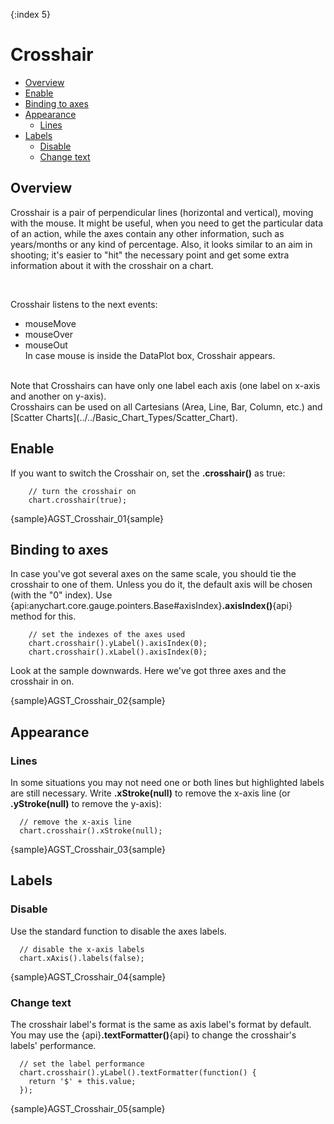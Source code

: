 {:index 5}
# Crosshair

* [Overview](#overview)
* [Enable](#enable)
* [Binding to axes](#binding_to_axes)
* [Appearance](#appearance)
   * [Lines](#lines)
* [Labels](#labels)
   * [Disable](#disable)
   * [Change text](#change_text)

## Overview
Crosshair is a pair of perpendicular lines (horizontal and vertical), moving with the mouse. It might be useful, when you need to get the particular data of an action, while the axes contain any other information, such as years/months or any kind of percentage.
Also, it looks similar to an aim in shooting; it's easier to "hit" the necessary point and get some extra information about it with the crosshair on a chart.

<br>

Crosshair listens to the next events:<br>
 - mouseMove<br>
 - mouseOver<br>
 - mouseOut<br>
In case mouse is inside the DataPlot box, Crosshair appears.
<br>
Note that Crosshairs can have only one label each axis (one label on x-axis and another on y-axis).
<br>
Crosshairs can be used on all Cartesians (Area, Line, Bar, Column, etc.) and [Scatter Charts](../../Basic_Chart_Types/Scatter_Chart).
 
## Enable           
 
If you want to switch the Crosshair on, set the **.crosshair()** as true:
```
	// turn the crosshair on
	chart.crosshair(true);
```
{sample}AGST\_Crosshair\_01{sample}

## Binding to axes

In case you've got several axes on the same scale, you should tie the crosshair to one of them. Unless you do it, the default axis will be chosen (with the "0" index). Use {api:anychart.core.gauge.pointers.Base#axisIndex}**.axisIndex()**{api} method for this.

```
	// set the indexes of the axes used
	chart.crosshair().yLabel().axisIndex(0);
	chart.crosshair().xLabel().axisIndex(0);
```
Look at the sample downwards. Here we've got three axes and the crosshair in on.

{sample}AGST\_Crosshair\_02{sample}

## Appearance

### Lines

In some situations you may not need one or both lines but highlighted labels are still necessary. Write **.xStroke(null)** to remove the x-axis line (or **.yStroke(null)** to remove the y-axis):

```
  // remove the x-axis line
  chart.crosshair().xStroke(null); 
```
{sample}AGST\_Crosshair\_03{sample}

## Labels

### Disable

Use the standard function to disable the axes labels.

```
  // disable the x-axis labels
  chart.xAxis().labels(false);
```
{sample}AGST\_Crosshair\_04{sample}

### Change text

The crosshair label's format is the same as axis label's format by default. You may use the {api}**.textFormatter()**{api} to change the crosshair's labels' performance. 

```
  // set the label performance
  chart.crosshair().yLabel().textFormatter(function() {
    return '$' + this.value;
  });
```
{sample}AGST\_Crosshair\_05{sample}
